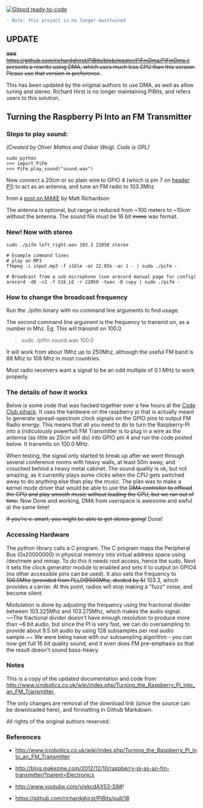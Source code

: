 [![Gitpod ready-to-code](https://img.shields.io/badge/Gitpod-ready--to--code-blue?logo=gitpod)](https://gitpod.io/#https://github.com/nikulabs/pifm)

```diff
- Note: this project is no longer maintained
```

## UPDATE

~~### https://github.com/richardghirst/PiBits/blob/master/PiFmDma/PiFmDma.c presents a rewrite using DMA, which uses much less CPU than this version. Please use that version in preference.~~

This has been updated by the original authors to use DMA, as well as allow tuning and stereo.  Richard Hirst is no longer maintaining PiBits, and refers users to this solution.

## Turning the Raspberry Pi Into an FM Transmitter

### Steps to play sound:

*(Created by Oliver Mattos and Oskar Weigl. Code is GPL)*

```
sudo python
>>> import PiFm
>>> PiFm.play_sound("sound.wav")
```

Now connect a 20cm or so plain wire to GPIO 4 (which is pin 7 on [header P1](http://elinux.org/RPi_Low-level_peripherals#General_Purpose_Input.2FOutput_.28GPIO.29)) to act as an antenna, and tune an FM radio to 103.3Mhz

from a [post on MAKE](http://blog.makezine.com/2012/12/10/raspberry-pi-as-an-fm-transmitter/?parent=Electronics) by Matt Richardson

The antenna is optional, but range is reduced from ~100 meters to ~10cm without the antenna. The sound file must be 16 bit ~~mono~~ wav format.

### New! Now with stereo

```
sudo ./pifm left_right.wav 103.3 22050 stereo

# Example command lines
# play an MP3
ffmpeg -i input.mp3 -f s16le -ar 22.05k -ac 1 - | sudo ./pifm -

# Broadcast from a usb microphone (see arecord manual page for config)
arecord -d0 -c2 -f S16_LE -r 22050 -twav -D copy | sudo ./pifm -
```

### How to change the broadcast frequency

Run the ./pifm binary with no command line arguments to find usage.

The second command line argument is the frequency to transmit on, as a number in Mhz. Eg. This will transmit on 100.0

> sudo ./pifm sound.wav 100.0

It will work from about 1Mhz up to 250Mhz, although the useful FM band is 88 Mhz to 108 Mhz in most countries.

Most radio receivers want a signal to be an odd multiple of 0.1 MHz to work properly.

### The details of how it works

Below is some code that was hacked together over a few hours at the [Code Club pihack](http://blog.codeclub.org.uk/blog/brief/). It uses the hardware on the raspberry pi that is actually meant to generate spread-spectrum clock signals on the GPIO pins to output FM Radio energy. This means that all you need to do to turn the Raspberry-Pi into a (ridiculously powerful) FM Transmitter is to plug in a wire as the antenna (as little as 20cm will do) into GPIO pin 4 and run the code posted below. It transmits on 100.0 MHz.

When testing, the signal only started to break up after we went through several conference rooms with heavy walls, at least 50m away, and crouched behind a heavy metal cabinet. The sound quality is ok, but not amazing, as it currently plays some clicks when the CPU gets switched away to do anything else than play the music. The plan was to make a kernel mode driver that would be able to use the ~~DMA controller to offload the CPU and play smooth music without loading the CPU, but we ran out of time.~~ Now Done and working, DMA from userspace is awesome and awful at the same time!

~~If you're v. smart, you might be able to get stereo going!~~ Done!

### Accessing Hardware

The python library calls a C program. The C program maps the Peripheral Bus (0x20000000) in physical memory into virtual address space using /dev/mem and mmap. To do this it needs root access, hence the sudo. Next it sets the clock generator module to enabled and sets it to output on GPIO4 (no other accessible pins can be used). It also sets the frequency to ~~100.0Mhz (provided from PLLD@500Mhz, divided by 5)~~ 103.3, which provides a carrier. At this point, radios will stop making a "fuzz" noise, and become silent.

Modulation is done by adjusting the frequency using the fractional divider between 103.325Mhz and 103.275Mhz, which makes the audio signal. ~~The fractional divider doesn't have enough resolution to produce more than ~6 bit audio, but since the PI is very fast, we can do oversampling to provide about 9.5 bit audio by using 128 subsamples per real audio sample.~~ We were being naive with our subsampling algorithm - you can now get full 16 bit quality sound, and it even does FM pre-emphasis so that the result doesn't sound bass-heavy. 

### Notes

This is a copy of the updated documentation and code from 
http://www.icrobotics.co.uk/wiki/index.php/Turning_the_Raspberry_Pi_Into_an_FM_Transmitter, 

The only changes are removal of the download link (since the source can be downloaded here), and formatting in Github Markdown.

All rights of the original authors reserved.

### References

* http://www.icrobotics.co.uk/wiki/index.php/Turning_the_Raspberry_Pi_Into_an_FM_Transmitter

* http://blog.makezine.com/2012/12/10/raspberry-pi-as-an-fm-transmitter/?parent=Electronics

* http://www.youtube.com/v/ekcdAX53-S8#! 

* https://github.com/richardghirst/PiBits/pull/18
